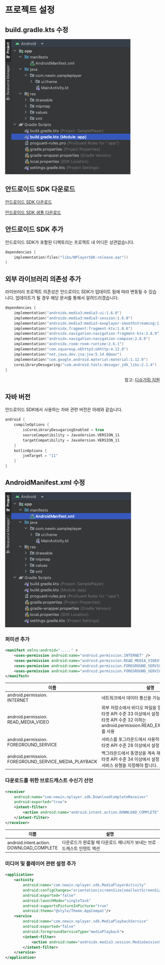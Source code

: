 # 프로젝트 설정

## build.gradle.kts 수정

![](./img/build-gradle-kts.png)

## 안드로이드 SDK 다운로드

[안드로이드 SDK 다운로드](https://app.playnplay.com/sdks/latest/NPlayerSDK-android.zip)

[안드로이드 SDK 샘플 다운로드](https://app.playnplay.com/sdks/latest/NPlayerSDKSample-android.zip)

## 안드로이드 SDK 추가

안드로이드 SDK가 포함된 디렉토리는 프로젝트 내 어디든 상관없습니다.

```kotlin
dependencies {
	implementation(files("libs/NPlayerSDK-release.aar"))
}
```

## 외부 라이브러리 의존성 추가

라이브러리 프로젝트 의존성은 안드로이드 SDK가 업데이트 됨에 따라 변동될 수 있습니다. 업데이트가 될 경우 해당 문서를 통해서 알려드리겠습니다.

```kotlin
dependencies {
    implementation("androidx.media3:media3-ui:1.6.0")
    implementation("androidx.media3:media3-session:1.6.0")
    implementation("androidx.media3:media3-exoplayer-smoothstreaming:1.6.0")
    implementation("androidx.fragment:fragment-ktx:1.8.6")
    implementation("androidx.navigation:navigation-fragment-ktx:2.8.9")
    implementation("androidx.navigation:navigation-compose:2.8.9")
    implementation("androidx.room:room-runtime:2.6.1")
    implementation("com.squareup.okhttp3:okhttp:4.12.0")
	implementation("net.java.dev.jna:jna:5.14.0@aar")
    implementation("com.google.android.material:material:1.12.0")
    coreLibraryDesugaring("com.android.tools:desugar_jdk_libs:2.1.4")
}
```

<div align="right">
참고: <a href="https://developer.android.com/studio/write/java8-support?hl=ko#library-desugaring">디슈가링 지원</a>
</div>

## 자바 버전

안드로이드 SDK에서 사용하는 자바 관련 버전은 아래와 같습니다.

```kotlin
android {
    compileOptions {
        isCoreLibraryDesugaringEnabled = true
		sourceCompatibility = JavaVersion.VERSION_11
        targetCompatibility = JavaVersion.VERSION_11
    }
    kotlinOptions {
 		jvmTarget = "11"
    }
}
```

## AndroidManifest.xml 수정

![](./img/android-manifest.png)

### 퍼미션 추가

```xml
<manifest xmlns:android="....." >
    <uses-permission android:name="android.permission.INTERNET" />
    <uses-permission android:name="android.permission.READ_MEDIA_VIDEO" />
    <uses-permission android:name="android.permission.FOREGROUND_SERVICE" />
    <uses-permission android:name="android.permission.FOREGROUND_SERVICE_MEDIA_PLAYBACK" />
</manifest>
```

| 이름   | 설명 |
|-------|-----|
| android.permission.<br>INTERNET | 네트워크에서 데이터 통신을 가능하게 설정 |
| android.permission.<br>READ_MEDIA_VIDEO | 외부 저장소에서 비디오 파일을 열기 위한 설정<br>타겟 API 수준 33 이상에서 설정<br>타겟 API 수준 32 이하는 android.permission.READ_EXTERNAL_STORAGE를 사용 |
| android.permission.<br>FOREGROUND_SERVICE | 서비스를 포그라운드에서 사용하기 위해서 설정<br>타겟 API 수준 28 이상에서 설정 |
| android.permission.<br>FOREGROUND_SERVICE_MEDIA_PLAYBACK | 백그라운드에서  동영상을 계속 재생하기 위한 설정<br>타겟 API 수준 34 이상에서 설정 - 적절한 포그라운드 서비스 유형을 지정해야 합니다. |

### 다운로드를 위한 브로드캐스트 수신기 선언

```xml
<receiver
    android:name="com.newin.nplayer.sdk.DownloadCompleteReceiver"
    android:exported="true">
    <intent-filter>
        <action android:name="android.intent.action.DOWNLOAD_COMPLETE" />
    </intent-filter>
</receiver>
```

| 이름   | 설명 |
|-------|-----|
| android.intent.action.<br>DOWNLOAD_COMPLETE | 다운로드가 완료될 때 다운로드 매니저가 보내는 브로드캐스트 인텐트 액션 |

### 미디어 및 플레이어 관련 설정 추가

```xml
<application>
    <activity
        android:name="com.newin.nplayer.sdk.MediaPlayerActivity"
        android:configChanges="orientation|screenSize|smallestScreenSize|screenLayout|keyboardHidden"
        android:exported="false"
        android:launchMode="singleTask"
        android:supportsPictureInPicture="true"
        android:theme="@style/Theme.AppCompat"/>
    <service
        android:name="com.newin.nplayer.sdk.MediaPlaybackService"
        android:exported="false"
        android:foregroundServiceType="mediaPlayback">
        <intent-filter>
            <action android:name="androidx.media3.session.MediaSessionService" />        
        </intent-filter>
    </service>
</application>
```